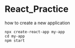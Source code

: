 # React_Practice

how to create a new application

```react
npx create-react-app my-app
cd my-app
npm start
```
